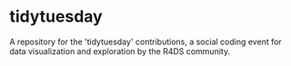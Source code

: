 # tidytuesday

A repository for the 'tidytuesday' contributions, a social coding event for data visualization and exploration by the R4DS community.
